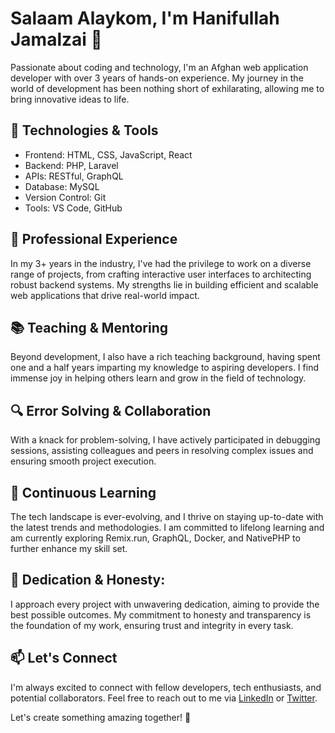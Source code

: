 # Salaam Alaykom, I'm Hanifullah Jamalzai 👋

Passionate about coding and technology, I'm an Afghan web application developer with over 3 years of hands-on experience. My journey in the world of development has been nothing short of exhilarating, allowing me to bring innovative ideas to life.

## 🔧 Technologies & Tools

- Frontend: HTML, CSS, JavaScript, React
- Backend: PHP, Laravel
- APIs: RESTful, GraphQL
- Database: MySQL
- Version Control: Git
- Tools: VS Code, GitHub

## 💼 Professional Experience

In my 3+ years in the industry, I've had the privilege to work on a diverse range of projects, from crafting interactive user interfaces to architecting robust backend systems. My strengths lie in building efficient and scalable web applications that drive real-world impact.

## 📚 Teaching & Mentoring

Beyond development, I also have a rich teaching background, having spent one and a half years imparting my knowledge to aspiring developers. I find immense joy in helping others learn and grow in the field of technology.

## 🔍 Error Solving & Collaboration

With a knack for problem-solving, I have actively participated in debugging sessions, assisting colleagues and peers in resolving complex issues and ensuring smooth project execution.

## 🌱 Continuous Learning

The tech landscape is ever-evolving, and I thrive on staying up-to-date with the latest trends and methodologies. I am committed to lifelong learning and am currently exploring Remix.run, GraphQL, Docker, and NativePHP to further enhance my skill set.

## 🌟 Dedication & Honesty:

I approach every project with unwavering dedication, aiming to provide the best possible outcomes. My commitment to honesty and transparency is the foundation of my work, ensuring trust and integrity in every task.

## 📫 Let's Connect

I'm always excited to connect with fellow developers, tech enthusiasts, and potential collaborators. Feel free to reach out to me via [LinkedIn](https://www.linkedin.com/in/hanifullahjamalzai) or [Twitter](https://twitter.com/hanifullahjamal).

Let's create something amazing together! 🚀
